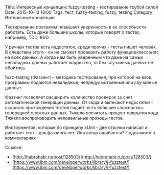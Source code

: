 Title: Интересные концепции: fuzzy-testing  - тестирование грубой силой
Date: 2015-10-13 18:00
Tags: тест, fuzzy-testing, fuzzy, testing
Category: Интересные концепции


Тестирование программ повышает уверенность в ее способности работать. Есть даже большие школы, которые говорят о тестах, например, TDD, BDD.

У ручных тестов есть недостаток, среди прочих - тесты пишет человек. В следствии этого - он не сможет проверить работу функции/класса/etc на всех данных. А когда нам быть уверенным что даже на самых невалидных данных работает корректно, то без случайных данных не обойтись.

fuzz-testing (Фаззинг) – методика тестирования, при которой на вход программы подаются невалидные, непредусмотренные или случайные данные.

Фаззинг позволяет расширить количество проверок за счет автоматической генерации данных. От сюда и вытекают недостатки - скорость прохождения тестов падает, есть большие сложности с генерацией сложных данных. Тяжело посчитать процент покрытия кода. Тяжело воспроизводить неправильные проходы тестов.

Инструментов, которые по принципу xUnit - две строчки написал и работает тест - для фаззинга нет. Или автор ошибается? Подскажите в комментариях

Ссылки: 

- [http://habrahabr.ru/post/128503/](http://habrahabr.ru/post/128503/)
- [https://www.ibm.com/developerworks/library/j-fuzztest/](https://www.ibm.com/developerworks/library/j-fuzztest/)
